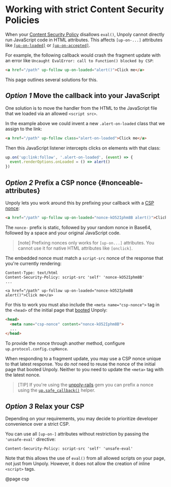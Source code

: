 Working with strict Content Security Policies
=============================================

When your [Content Security Policy](https://developer.mozilla.org/en-US/docs/Web/HTTP/CSP) disallows `eval()`, Unpoly cannot directly run JavaScript code in HTML attributes. This affects `[up-on-...]` attributes like [`[up-on-loaded]`](/up-follow#up-on-loaded) or [`[up-on-accepted]`](/up-layer-new#up-on-accepted).

For example, the following callback would crash the fragment update with an error like `Uncaught EvalError: call to Function() blocked by CSP`:

```html
<a href="/path" up-follow up-on-loaded="alert()">Click me</a>
```

This page outlines several solutions for this.


## <em class="heading-prefix">Option 1</em> Move the callback into your JavaScript

One solution is to move the handler from the HTML to the JavaScript file that we loaded via an allowed `<script src>`.

In the example above we could invent a new `.alert-on-loaded` class that we assign to the link:

```html
<a href="/path" up-follow class="alert-on-loaded">Click me</a>
```

Then this JavaScript listener intercepts clicks on elements with that class:

```javascript
up.on('up:link:follow', '.alert-on-loaded', (event) => {
  event.renderOptions.onLoaded = () => alert()
})
```


## <em class="heading-prefix">Option 2</em> Prefix a CSP nonce {#nonceable-attributes}

Unpoly lets you work around this by prefixing your callback with a [CSP nonce](https://content-security-policy.com/nonce/):

```html
<a href="/path" up-follow up-on-loaded="nonce-kO52Iphm8B alert()">Click me</a>
```

The `nonce-` prefix is static, followed by your random nonce in Base64, followed by a space and your original JavaScript code.

> [note]
> Prefixing nonces only works for `[up-on...]` attributes. You cannot use it for native HTML attributes like `[onclick]`.

The embedded nonce must match a `script-src` nonce of the response that you're currently rendering:

```http
Content-Type: text/html
Content-Security-Policy: script-src 'self' 'nonce-kO52Iphm8B'
...

<a href="/path" up-follow up-on-loaded="nonce-kO52Iphm8B alert()">Click me</a>
```

For this to work you must also include the `<meta name="csp-nonce">` tag in the `<head>` of the initial page that [booted](/up.boot) Unpoly:

```html
<head>
  <meta name="csp-nonce" content="nonce-kO52Iphm8B">
  ...
</head>
```

To provide the nonce through another method, configure `up.protocol.config.cspNonce`.

When responding to a fragment update, you may use a CSP nonce unique to that latest response.
You do *not* need to reuse the nonce of the initial page that booted Unpoly.
Neither to you need to update the `<meta>` tag with the latest nonce.

> [TIP]
> If you're using the [unpoly-rails](https://github.com/unpoly/unpoly-rails) gem you can prefix a nonce
> using the [`up.safe_callback()`](https://github.com/unpoly/unpoly-rails#allowing-callbacks-with-a-strict-csp) helper.


## <em class="heading-prefix">Option 3</em> Relax your CSP

Depending on your requirements, you may decide to prioritize developer convenience over a strict CSP.

You can use all `[up-on-]` attributes without restriction by passing the `'unsafe-eval'` directive:

```http
Content-Security-Policy: script-src 'self' 'unsafe-eval'
```

Note that this allows the use of `eval()` from all allowed scripts on your page, not just from Unpoly. However, it does not allow the creation of inline `<script>` tags.

@page csp

